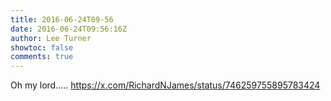 ```yaml
---
title: 2016-06-24T09-56
date: 2016-06-24T09:56:16Z
author: Lee Turner
showtoc: false
comments: true
---
```


Oh my lord….. https://x.com/RichardNJames/status/746259755895783424

